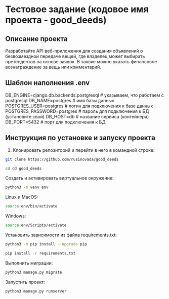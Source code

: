 # Тестовое задание (кодовое имя проекта - good_deeds)

## Описание проекта
Разработайте API веб-приложения для создания объявлений о безвозмездной передаче вещей, где владелец может выбирать претендентов на основе заявок. В заявке можно указать финансовое вознаграждение за вещь или комментарий.

## Шаблон наполнения .env
DB_ENGINE=django.db.backends.postgresql # указываем, что работаем с
postgresql
DB_NAME=postgres # имя базы данных
POSTGRES_USER=postgres # логин для подключения к базе данных
POSTGRES_PASSWORD=postgres # пароль для подключения к БД (установите свой)
DB_HOST=db # название сервиса (контейнера)
DB_PORT=5432 # порт для подключения к БД

## Инструкция по установке и запуску проекта

1. Клонировать репозиторий и перейти в него в командной строке:

```bash
git clone https://github.com/rusinovada/good_deeds
```

```bash
cd cd good_deeds
```

Создать и активировать виртуальное окружение:

```bash
python3 -m venv env
```
Linux и MacOS:
```bash
source env/bin/activate
```
Windows:
```bash
source env/Scripts/activate
```
Установить зависимости из файла requirements.txt:

```bash
python3 -m pip install --upgrade pip
```

```bash
pip install -r requirements.txt
```

Выполнить миграции:

```bash
python3 manage.py migrate
```

Запустить проект:

```bash
python3 manage.py runserver
```
